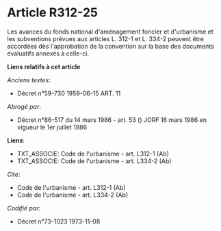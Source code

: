 # Article R312-25

Les avances du fonds national d'aménagement foncier et d'urbanisme et les subventions prévues aux articles L. 312-1 et L.
334-2 peuvent être accordées dès l'approbation de la convention sur la base des documents évaluatifs annexés à celle-ci.

**Liens relatifs à cet article**

_Anciens textes_:

  - Décret n°59-730 1959-06-15 ART. 11

_Abrogé par_:

  - Décret n°86-517 du 14 mars 1986 - art. 53 () JORF 16 mars 1986 en vigueur le 1er juillet 1986

**Liens**:

  - TXT_ASSOCIE: Code de l'urbanisme - art. L312-1 (Ab)
  - TXT_ASSOCIE: Code de l'urbanisme - art. L334-2 (Ab)

_Cite_:

  - Code de l'urbanisme - art. L312-1 (Ab)
  - Code de l'urbanisme - art. L334-2 (Ab)

_Codifié par_:

  - Décret n°73-1023 1973-11-08
